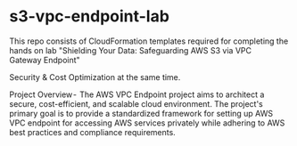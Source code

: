 # s3-vpc-endpoint-lab
This repo consists of CloudFormation templates required for completing the hands on lab "Shielding Your Data: Safeguarding AWS S3 via VPC Gateway Endpoint"

Security & Cost Optimization at the same time.

Project Overview - 
The AWS VPC Endpoint project aims to architect a secure, cost-efficient, and scalable cloud environment. The project's primary goal is to provide a standardized framework for setting up AWS VPC endpoint for accessing AWS services privately while adhering to AWS best practices and compliance requirements.
